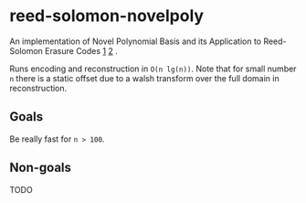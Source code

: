 # reed-solomon-novelpoly

An implementation of  Novel Polynomial Basis and its Application to Reed-Solomon Erasure Codes [1] [2] .

Runs encoding and reconstruction in `O(n lg(n))`. Note that for small number `n` there is a static offset due to a walsh transform over the full domain in reconstruction.

## Goals

Be really fast for `n > 100`.

## Non-goals

TODO

[1]: https://www.citi.sinica.edu.tw/papers/whc/4454-F.pdf
[2]: https://arxiv.org/abs/1404.3458

